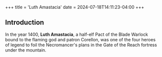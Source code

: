 +++
title = 'Luth Amastacia'
date = 2024-07-18T14:11:23-04:00
+++

## Introduction

In the year 1400, **Luth Amastacia**, a half-elf Pact of the Blade Warlock bound to the flaming god and patron Corellon, was one of the four heroes of legend to foil the Necromancer's plans in the Gate of the Reach fortress under the mountain. 
